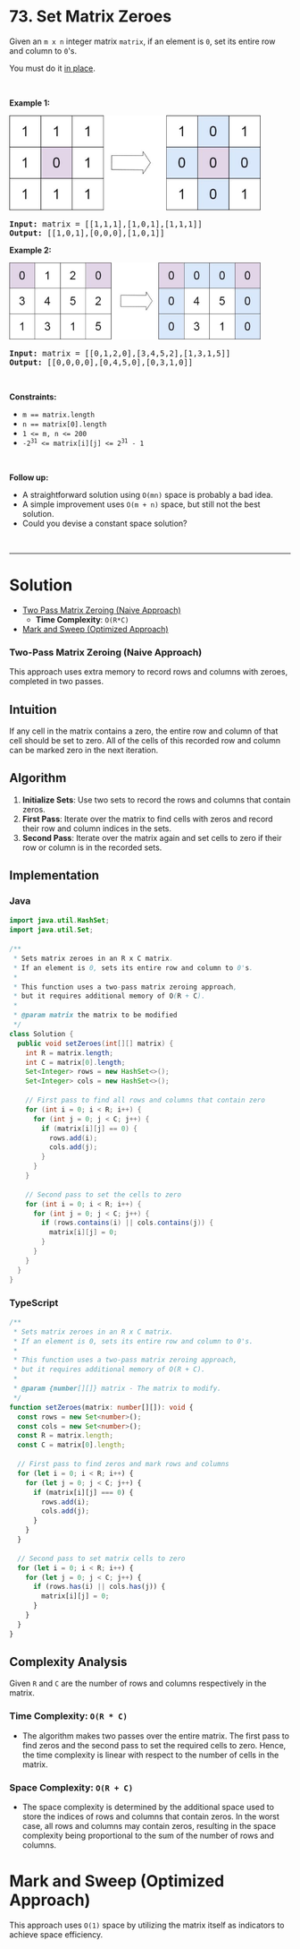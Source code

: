 # 73. Set Matrix Zeroes

<p>Given an <code>m x n</code> integer matrix <code>matrix</code>, if an element is <code>0</code>, set its entire row and column to <code>0</code>'s.</p>

<p>You must do it <a href="https://en.wikipedia.org/wiki/In-place_algorithm" target="_blank">in place</a>.</p>

<p>&nbsp;</p>
<p><strong class="example">Example 1:</strong></p>
<img alt="" src="img/73-1.jpg" style="width: 450px; height: 169px;">
<pre><strong>Input:</strong> matrix = [[1,1,1],[1,0,1],[1,1,1]]
<strong>Output:</strong> [[1,0,1],[0,0,0],[1,0,1]]
</pre>

<p><strong class="example">Example 2:</strong></p>
<img alt="" src="img/73-2.jpg" style="width: 450px; height: 137px;">
<pre><strong>Input:</strong> matrix = [[0,1,2,0],[3,4,5,2],[1,3,1,5]]
<strong>Output:</strong> [[0,0,0,0],[0,4,5,0],[0,3,1,0]]
</pre>

<p>&nbsp;</p>
<p><strong>Constraints:</strong></p>

<ul>
  <li><code>m == matrix.length</code></li>
  <li><code>n == matrix[0].length</code></li>
  <li><code>1 &lt;= m, n &lt;= 200</code></li>
  <li><code>-2<sup>31</sup> &lt;= matrix[i][j] &lt;= 2<sup>31</sup> - 1</code></li>
</ul>

<p>&nbsp;</p>
<p><strong>Follow up:</strong></p>

<ul>
  <li>A straightforward solution using <code>O(mn)</code> space is probably a bad idea.</li>
  <li>A simple improvement uses <code>O(m + n)</code> space, but still not the best solution.</li>
  <li>Could you devise a constant space solution?</li>
</ul>

<br>

---

# Solution

- [Two Pass Matrix Zeroing (Naive Approach)](#two-pass-naive-approach)
  - **Time Complexity**: `O(R*C)`
- [Mark and Sweep (Optimized Approach)](#mark-and-sweep-optimized-approach)

### Two-Pass Matrix Zeroing (Naive Approach)

This approach uses extra memory to record rows and columns with zeroes, completed in two passes.

## **Intuition**

If any cell in the matrix contains a zero, the entire row and column of that cell should be set to zero. All of the cells of this recorded row and column can be marked zero in the next iteration.

## **Algorithm**

1. **Initialize Sets**: Use two sets to record the rows and columns that contain zeros.
2. **First Pass**: Iterate over the matrix to find cells with zeros and record their row and column indices in the sets.
3. **Second Pass**: Iterate over the matrix again and set cells to zero if their row or column is in the recorded sets.

## **Implementation**

### Java

```java
import java.util.HashSet;
import java.util.Set;

/**
 * Sets matrix zeroes in an R x C matrix.
 * If an element is 0, sets its entire row and column to 0's.
 * 
 * This function uses a two-pass matrix zeroing approach,
 * but it requires additional memory of O(R + C).
 * 
 * @param matrix the matrix to be modified
 */
class Solution {
  public void setZeroes(int[][] matrix) {
    int R = matrix.length;
    int C = matrix[0].length;
    Set<Integer> rows = new HashSet<>();
    Set<Integer> cols = new HashSet<>();

    // First pass to find all rows and columns that contain zero
    for (int i = 0; i < R; i++) {
      for (int j = 0; j < C; j++) {
        if (matrix[i][j] == 0) {
          rows.add(i);
          cols.add(j);
        }
      }
    }

    // Second pass to set the cells to zero
    for (int i = 0; i < R; i++) {
      for (int j = 0; j < C; j++) {
        if (rows.contains(i) || cols.contains(j)) {
          matrix[i][j] = 0;
        }
      }
    }
  }
}
```

### TypeScript

```typescript
/**
 * Sets matrix zeroes in an R x C matrix.
 * If an element is 0, sets its entire row and column to 0's.
 * 
 * This function uses a two-pass matrix zeroing approach,
 * but it requires additional memory of O(R + C).
 * 
 * @param {number[][]} matrix - The matrix to modify.
 */
function setZeroes(matrix: number[][]): void {
  const rows = new Set<number>();
  const cols = new Set<number>();
  const R = matrix.length;
  const C = matrix[0].length;

  // First pass to find zeros and mark rows and columns
  for (let i = 0; i < R; i++) {
    for (let j = 0; j < C; j++) {
      if (matrix[i][j] === 0) {
        rows.add(i);
        cols.add(j);
      }
    }
  }

  // Second pass to set matrix cells to zero
  for (let i = 0; i < R; i++) {
    for (let j = 0; j < C; j++) {
      if (rows.has(i) || cols.has(j)) {
        matrix[i][j] = 0;
      }
    }
  }
}
```

## **Complexity Analysis**

Given `R` and `C` are the number of rows and columns respectively in the matrix.

### **Time Complexity**: `O(R * C)`

- The algorithm makes two passes over the entire matrix. The first pass to find zeros and the second pass to set the required cells to zero. Hence, the time complexity is linear with respect to the number of cells in the matrix.

### **Space Complexity**: `O(R + C)`

- The space complexity is determined by the additional space used to store the indices of rows and columns that contain zeros. In the worst case, all rows and columns may contain zeros, resulting in the space complexity being proportional to the sum of the number of rows and columns.

# Mark and Sweep (Optimized Approach)

This approach uses `O(1)` space by utilizing the matrix itself as indicators to achieve space efficiency.


